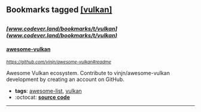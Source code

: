 ## Bookmarks tagged [[vulkan]](https://www.codever.land/search?q=[vulkan])

_<sup><sup>[www.codever.land/bookmarks/t/vulkan](www.codever.land/bookmarks/t/vulkan)</sup></sup>_
---
#### [awesome-vulkan](https://github.com/vinjn/awesome-vulkan#readme)
_<sup>https://github.com/vinjn/awesome-vulkan#readme</sup>_

Awesome Vulkan ecosystem. Contribute to vinjn/awesome-vulkan development by creating an account on GitHub.
* **tags**: [awesome-list](../tagged/awesome-list.md), [vulkan](../tagged/vulkan.md)
* :octocat: **[source code](https://github.com/vinjn/awesome-vulkan#readme)**
---
